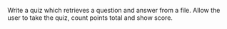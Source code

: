 Write a quiz which retrieves a question and answer from a file. Allow the user to take the quiz, count points total and show score.
